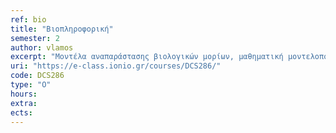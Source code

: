 ```yaml
---
ref: bio
title: "Βιοπληροφορική"
semester: 2
author: vlamos
excerpt: "Μοντέλα αναπαράστασης βιολογικών μορίων, μαθηματική μοντελοποίηση στα γονιδιακά ρυθμιστικά δίκτυα, οντολογίες, στοίχιση ακολουθιών, αλγόριθμοι στη μοριακή βιολογία, αλγόριθμοι στη δομική πληροφορική, δομή και κατασκευή βιολογικών μοντέλων, μετάφραση ενός βιολογικού ερωτήματος σε ένα μαθηματικό μοντέλο, ποιοτικά και ποσοτικά μοντέλα, προσδιοριστικά μοντέλα, ανάλυση αποτελεσμάτων, επικύρωση και επαλήθευση, τεχνική ταυτοποίηση μοντέλων δεδομένων,αναδρομικοί αλγόριθμοι, επιλογή κατάλληλου μοντέλου, ομαδοποίηση, αλγόριθμοι ομαδοποίησης, μηχανική μάθηση, ταξινόμηση, νευρωνικά δίκτυα."
uri: "https://e-class.ionio.gr/courses/DCS286/"
code: DCS286
type: "Ο"
hours:
extra:
ects:
---
```

